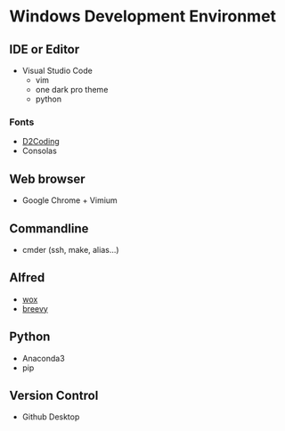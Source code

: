 # Windows Development Environmet

## IDE or Editor

* Visual Studio Code  
    * vim
    * one dark pro theme
    * python

### Fonts

* [D2Coding](https://github.com/naver/d2codingfont)
* Consolas

## Web browser

* Google Chrome + Vimium

## Commandline

* cmder (ssh, make, alias...)

## Alfred

* [wox](https://github.com/Wox-launcher/Wox/releases)
* [breevy](http://www.16software.com/breevy/)

## Python

* Anaconda3
* pip

## Version Control

* Github Desktop 
